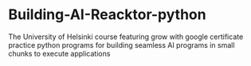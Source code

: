# Building-AI-Reacktor-python
The University of Helsinki course featuring grow with google certificate practice python programs for building seamless AI programs in small chunks to execute applications
